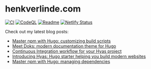 # henkverlinde.com

[![CI](https://github.com/h-enk/henkverlinde.com/workflows/CI/badge.svg)](https://github.com/h-enk/henkverlinde.com/actions?query=workflow%3ACI)
[![CodeQL](https://github.com/h-enk/henkverlinde.com/workflows/CodeQL/badge.svg)](https://github.com/h-enk/henkverlinde.com/actions?query=workflow%3ACodeQL)
[![Readme](https://github.com/h-enk/henkverlinde.com/workflows/Readme/badge.svg)](https://github.com/h-enk/henkverlinde.com/actions?query=workflow%3AReadme)
[![Netlify Status](https://api.netlify.com/api/v1/badges/410615a7-3f4b-450b-abc6-aa45d0307921/deploy-status)](https://app.netlify.com/sites/henkverlinde/deploys)

Check out my latest blog posts:
<!--START_SECTION:feed-->
* [Master npm with Hugo: customizing build scripts](https:&#x2F;&#x2F;henkverlinde.com&#x2F;master-npm-with-hugo-customizing-build-scripts&#x2F;)
* [Meet Doks: modern documentation theme for Hugo](https:&#x2F;&#x2F;henkverlinde.com&#x2F;meet-doks-modern-documentation-theme-for-hugo&#x2F;)
* [Continuous Integration workflow for your Hyas project](https:&#x2F;&#x2F;henkverlinde.com&#x2F;continuous-integration-workflow-for-your-hyas-project&#x2F;)
* [Introducing Hyas: Hugo starter helping you build modern websites](https:&#x2F;&#x2F;henkverlinde.com&#x2F;introducing-hyas-hugo-starter-helping-you-build-modern-websites&#x2F;)
* [Master npm with Hugo: managing dependencies](https:&#x2F;&#x2F;henkverlinde.com&#x2F;master-npm-with-hugo-managing-dependencies&#x2F;)
<!--END_SECTION:feed-->
